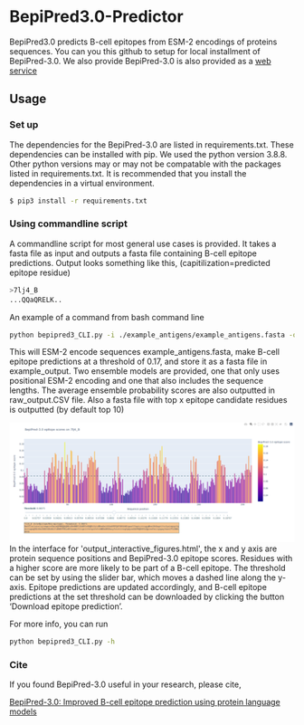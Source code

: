 # BepiPred3.0-Predictor
BepiPred3.0 predicts B-cell epitopes from ESM-2 encodings of proteins sequences. You can you this github to setup for local installment of BepiPred-3.0.
We also provide BepiPred-3.0 is also provided as a [web service](https://services.healthtech.dtu.dk/service.php?BepiPred-3.0)
## Usage
### Set up
The dependencies for the BepiPred-3.0 are listed in requirements.txt. These dependencies can be installed with pip. We used the python version 3.8.8. Other python versions may or may not be compatable with the packages listed in requirements.txt. It is recommended that you install the dependencies in a virtual environment. 
```bash
$ pip3 install -r requirements.txt
```

### Using commandline script 
A commandline script for most general use cases is provided. It takes a fasta file as input and outputs a fasta file containing B-cell epitope predictions. Output looks something like this, (capitilization=predicted epitope residue)
```bash
>7lj4_B
...QQaQRELK..
```
An example of a command from bash command line
```bash
python bepipred3_CLI.py -i ./example_antigens/example_antigens.fasta -o ./example_output/ -pred vt_pred -t 0.17 
```
This will ESM-2 encode sequences example_antigens.fasta, make B-cell epitope predictions at a threshold of 0.17, and store it as a fasta file in example_output.
Two ensemble models are provided, one that only uses positional ESM-2 encoding and one that also includes the sequence lengths. 
The average ensemble probability scores are also outputted in  raw_output.CSV file.
Also a fasta file with top x epitope candidate residues is outputted (by default top 10)

![Screenshot](example_interactive_plot.png)	
In the interface for 'output_interactive_figures.html', the x and y axis are protein sequence positions and BepiPred-3.0 epitope scores. Residues with a higher score are more likely to be part of a B-cell epitope. The threshold can be set by using the slider bar, which moves a dashed line along the y-axis. Epitope predictions are updated accordingly, and B-cell epitope predictions at the set threshold can be downloaded by clicking the button ‘Download epitope prediction’.


For more info, you can run
```bash
python bepipred3_CLI.py -h
```

### Cite
If you found BepiPred-3.0 useful in your research, please cite,

[BepiPred-3.0: Improved B-cell epitope prediction using protein language models](https://www.biorxiv.org/content/10.1101/2022.07.11.499418v1)
